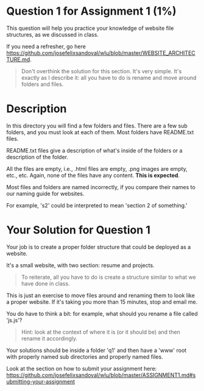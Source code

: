 # Question 1 for Assignment 1 (1%)

This question will help you practice your knowledge of website file structures,
as we discussed in class.

If you need a refresher, go here 
https://github.com/josefelixsandoval/wlu/blob/master/WEBSITE_ARCHITECTURE.md.

> Don't overthink the solution for this section. It's very simple. It's exactly as I describe it: all you have to do is rename and move around folders and files.

# Description
In this directory you will find a few folders and files. There are a few sub folders, and you must look at each of them. Most folders have README.txt files.

README.txt files give a description of what's inside of the folders or a description of the folder.

All the files are empty, i.e., .html files are empty, .png images are empty, etc., etc. Again, none of the files have any content. **This is expected**.

Most files and folders are named incorrectly, if you compare their names to our naming guide for websites.

For example, 's2' could be interpreted to mean 'section 2 of something.'

# Your Solution for Question 1
Your job is to create a proper folder structure that could be deployed as a website. 

It's a small website, with two section: resume and projects.

> To reiterate, all you have to do is create a structure similar to what we have done in class. 

This is just an exercise to move files around and renaming them to look like a proper website. If it's taking you more than 15 minutes, stop and email me.

You do have to think a bit: for example, what should you rename a file called 'js.js'? 
> Hint: look at the context of where it is (or it should be) and then rename it accordingly.

Your solutions should be inside a folder 'q1' and then have a 'www' root with properly named sub directories and properly named files.

Look at the section on how to submit your assignment here: https://github.com/josefelixsandoval/wlu/blob/master/ASSIGNMENT1.md#submitting-your-assignment
